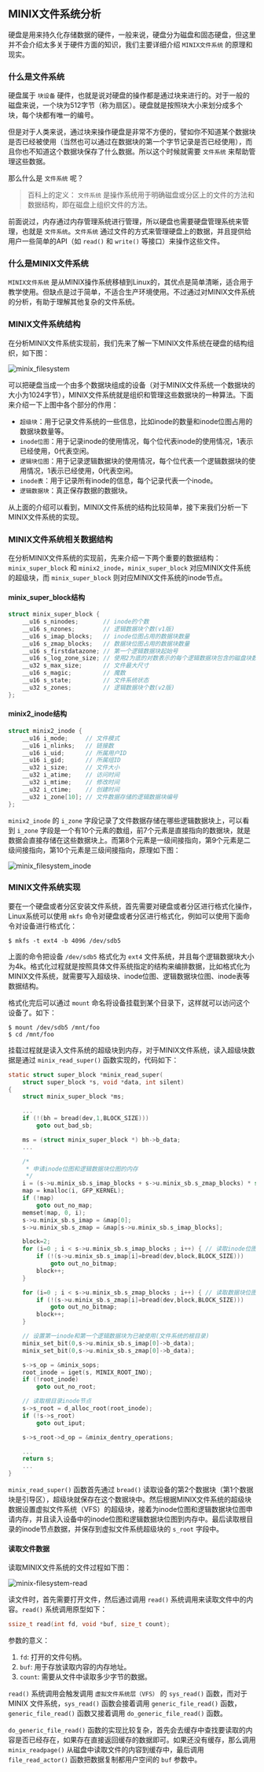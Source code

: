 ## MINIX文件系统分析

硬盘是用来持久化存储数据的硬件，一般来说，硬盘分为磁盘和固态硬盘，但这里并不会介绍太多关于硬件方面的知识，我们主要详细介绍 `MINIX文件系统` 的原理和现实。

### 什么是文件系统

硬盘属于 `块设备` 硬件，也就是说对硬盘的操作都是通过块来进行的。对于一般的磁盘来说，一个块为512字节（称为扇区）。硬盘就是按照块大小来划分成多个块，每个块都有唯一的编号。

但是对于人类来说，通过块来操作硬盘是非常不方便的，譬如你不知道某个数据块是否已经被使用（当然也可以通过在数据块的第一个字节记录是否已经使用），而且你也不知道这个数据块保存了什么数据。所以这个时候就需要 `文件系统` 来帮助管理这些数据。

那么什么是 `文件系统` 呢？

> 百科上的定义： `文件系统` 是操作系统用于明确磁盘或分区上的文件的方法和数据结构，即在磁盘上组织文件的方法。

前面说过，内存通过内存管理系统进行管理，所以硬盘也需要硬盘管理系统来管理，也就是 `文件系统`。`文件系统` 通过文件的方式来管理硬盘上的数据，并且提供给用户一些简单的API（如 `read()` 和 `write()` 等接口）来操作这些文件。

### 什么是MINIX文件系统

`MINIX文件系统` 是从MINIX操作系统移植到Linux的，其优点是简单清晰，适合用于教学使用。但缺点是过于简单，不适合生产环境使用。不过通过对MINIX文件系统的分析，有助于理解其他复杂的文件系统。

### MINIX文件系统结构

在分析MINIX文件系统实现前，我们先来了解一下MINIX文件系统在硬盘的结构组织，如下图：

![minix_filesystem](https://raw.githubusercontent.com/liexusong/linux-kernel-analyze/master/images/minix_filesystem.png)

可以把硬盘当成一个由多个数据块组成的设备（对于MINIX文件系统一个数据块的大小为1024字节），MINIX文件系统就是组织和管理这些数据块的一种算法。下面来介绍一下上图中各个部分的作用：

* `超级块`：用于记录文件系统的一些信息，比如inode的数量和inode位图占用的数据块数量等。
* `inode位图`：用于记录inode的使用情况，每个位代表inode的使用情况，1表示已经使用，0代表空闲。
* `逻辑块位图`：用于记录逻辑数据块的使用情况，每个位代表一个逻辑数据块的使用情况，1表示已经使用，0代表空闲。
* `inode表`：用于记录所有inode的信息，每个记录代表一个inode。
* `逻辑数据块`：真正保存数据的数据块。

从上面的介绍可以看到，MINIX文件系统的结构比较简单，接下来我们分析一下MINIX文件系统的实现。

### MINIX文件系统相关数据结构

在分析MINIX文件系统的实现前，先来介绍一下两个重要的数据结构：`minix_super_block` 和 `minix2_inode`，`minix_super_block` 对应MINIX文件系统的超级块，而 `minix_super_block` 则对应MINIX文件系统的inode节点。

#### minix_super_block结构
```c
struct minix_super_block {
    __u16 s_ninodes;       // inode的个数
    __u16 s_nzones;        // 逻辑数据块个数(v1版)
    __u16 s_imap_blocks;   // inode位图占用的数据块数量
    __u16 s_zmap_blocks;   // 数据块位图占用的数据块数量
    __u16 s_firstdatazone; // 第一个逻辑数据块起始号
    __u16 s_log_zone_size; // 使用2为底的对数表示的每个逻辑数据块包含的磁盘块数
    __u32 s_max_size;      // 文件最大尺寸
    __u16 s_magic;         // 魔数
    __u16 s_state;         // 文件系统状态
    __u32 s_zones;         // 逻辑数据块个数(v2版)
};
```

#### minix2_inode结构
```c
struct minix2_inode {
    __u16 i_mode;     // 文件模式
    __u16 i_nlinks;   // 链接数
    __u16 i_uid;      // 所属用户ID
    __u16 i_gid;      // 所属组ID
    __u32 i_size;     // 文件大小
    __u32 i_atime;    // 访问时间
    __u32 i_mtime;    // 修改时间
    __u32 i_ctime;    // 创建时间
    __u32 i_zone[10]; // 文件数据存储的逻辑数据块编号
};
```
`minix2_inode` 的 `i_zone` 字段记录了文件数据存储在哪些逻辑数据块上，可以看到 `i_zone` 字段是一个有10个元素的数组，前7个元素是直接指向的数据块，就是数据会直接存储在这些数据块上。而第8个元素是一级间接指向，第9个元素是二级间接指向，第10个元素是三级间接指向，原理如下图：

![minix_filesystem_inode](https://raw.githubusercontent.com/liexusong/linux-kernel-analyze/master/images/minix_filesystem_inode.jpg)

### MINIX文件系统实现

要在一个硬盘或者分区安装文件系统，首先需要对硬盘或者分区进行格式化操作，Linux系统可以使用 `mkfs` 命令对硬盘或者分区进行格式化，例如可以使用下面命令对设备进行格式化：
```shell
$ mkfs -t ext4 -b 4096 /dev/sdb5
```
上面的命令把设备 `/dev/sdb5` 格式化为 `ext4` 文件系统，并且每个逻辑数据块大小为4k。格式化过程就是按照具体文件系统指定的结构来编排数据，比如格式化为MINIX文件系统，就需要写入超级块、inode位图、逻辑数据块位图、inode表等数据结构。

格式化完后可以通过 `mount` 命名将设备挂载到某个目录下，这样就可以访问这个设备了。如下：
```shell
$ mount /dev/sdb5 /mnt/foo
$ cd /mnt/foo
```
挂载过程就是读入文件系统的超级块到内存，对于MINIX文件系统，读入超级块数据是通过 `minix_read_super()` 函数实现的，代码如下：
```c
static struct super_block *minix_read_super(
    struct super_block *s, void *data, int silent)
{
    struct minix_super_block *ms;

    ...
    if (!(bh = bread(dev,1,BLOCK_SIZE)))
        goto out_bad_sb;

    ms = (struct minix_super_block *) bh->b_data;
    ...

    /*
     * 申请inode位图和逻辑数据块位图的内存
     */
    i = (s->u.minix_sb.s_imap_blocks + s->u.minix_sb.s_zmap_blocks) * sizeof(bh);
    map = kmalloc(i, GFP_KERNEL);
    if (!map)
        goto out_no_map;
    memset(map, 0, i);
    s->u.minix_sb.s_imap = &map[0];
    s->u.minix_sb.s_zmap = &map[s->u.minix_sb.s_imap_blocks];

    block=2;
    for (i=0 ; i < s->u.minix_sb.s_imap_blocks ; i++) { // 读取inode位图
        if (!(s->u.minix_sb.s_imap[i]=bread(dev,block,BLOCK_SIZE)))
            goto out_no_bitmap;
        block++;
    }

    for (i=0 ; i < s->u.minix_sb.s_zmap_blocks ; i++) { // 读取数据块位图
        if (!(s->u.minix_sb.s_zmap[i]=bread(dev,block,BLOCK_SIZE)))
            goto out_no_bitmap;
        block++;
    }

    // 设置第一inode和第一个逻辑数据块为已被使用(文件系统的根目录)
    minix_set_bit(0,s->u.minix_sb.s_imap[0]->b_data);
    minix_set_bit(0,s->u.minix_sb.s_zmap[0]->b_data);

    s->s_op = &minix_sops;
    root_inode = iget(s, MINIX_ROOT_INO);
    if (!root_inode)
        goto out_no_root;

    // 读取根目录inode节点
    s->s_root = d_alloc_root(root_inode);
    if (!s->s_root)
        goto out_iput;

    s->s_root->d_op = &minix_dentry_operations;

    ...
    return s;
    ...
}
```
`minix_read_super()` 函数首先通过 `bread()` 读取设备的第2个数据块（第1个数据块是引导区），超级块就保存在这个数据块中。然后根据MINIX文件系统的超级块数据设置虚拟文件系统（VFS）的超级块，接着为inode位图和逻辑数据块位图申请内存，并且读入设备中的inode位图和逻辑数据块位图到内存中。最后读取根目录的inode节点数据，并保存到虚拟文件系统超级块的 `s_root` 字段中。

#### 读取文件数据
读取MINIX文件系统的文件过程如下图：

![minix-filesystem-read](https://raw.githubusercontent.com/liexusong/linux-kernel-analyze/master/images/minix-filesystem-read.jpg)

读文件时，首先需要打开文件，然后通过调用 `read()` 系统调用来读取文件中的内容。`read()` 系统调用原型如下：
```cpp
ssize_t read(int fd, void *buf, size_t count);
```
参数的意义：
1. `fd`: 打开的文件句柄。
2. `buf`: 用于存放读取内容的内存地址。
3. `count`: 需要从文件中读取多少字节的数据。

`read()` 系统调用会触发调用 `虚拟文件系统层（VFS）` 的 `sys_read()` 函数，而对于 MINIX 文件系统，`sys_read()` 函数会接着调用 `generic_file_read()` 函数，`generic_file_read()` 函数又接着调用 `do_generic_file_read()` 函数。

`do_generic_file_read()` 函数的实现比较复杂，首先会去缓存中查找要读取的内容是否已经存在，如果存在直接返回缓存的数据即可。如果还没有缓存，那么调用 `minix_readpage()` 从磁盘中读取文件的内容到缓存中，最后调用 `file_read_actor()` 函数把数据复制都用户空间的 `buf` 参数中。

